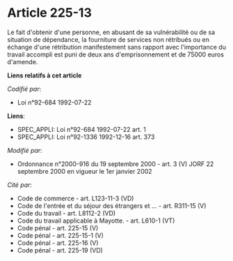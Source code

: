 # Article 225-13

Le fait d'obtenir d'une personne, en abusant de sa vulnérabilité ou de sa situation de dépendance, la fourniture de services
non rétribués ou en échange d'une rétribution manifestement sans rapport avec l'importance du travail accompli est puni de
deux ans d'emprisonnement et de 75000 euros d'amende.

**Liens relatifs à cet article**

_Codifié par_:

  - Loi n°92-684 1992-07-22

**Liens**:

  - SPEC_APPLI: Loi n°92-684 1992-07-22 art. 1
  - SPEC_APPLI: Loi n°92-1336 1992-12-16 art. 373

_Modifié par_:

  - Ordonnance n°2000-916 du 19 septembre 2000 - art. 3 (V) JORF 22 septembre 2000 en vigueur le 1er janvier 2002

_Cité par_:

  - Code de commerce - art. L123-11-3 (VD)
  - Code de l'entrée et du séjour des étrangers et ... - art. R311-15 (V)
  - Code du travail - art. L8112-2 (VD)
  - Code du travail applicable à Mayotte. - art. L610-1 (VT)
  - Code pénal - art. 225-15 (V)
  - Code pénal - art. 225-15-1 (V)
  - Code pénal - art. 225-16 (V)
  - Code pénal - art. 225-19 (VD)
